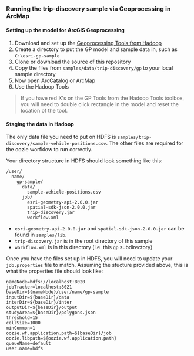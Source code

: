 ### Running the trip-discovery sample via Geoprocessing in ArcMap

#### Setting up the model for ArcGIS Geoprocessing


1. Download and set up the [Geoprocessing Tools from Hadoop](https://github.com/Esri/geoprocessing-tools-for-hadoop)
2. Create a directory to put the GP model and sample data in, such as `C:\esri-gp-sample`
3. Clone or download the source of this repository
4. Copy the files from `samples/data/trip-discovery/gp` to your local sample directory
5. Now open ArcCatalog or ArcMap
7. Use the Hadoop Tools

> If you have red X's on the GP Tools from the Hadoop Tools toolbox, you will need to double click rectangle in the model and reset the location of the tool.

#### Staging the data in Hadoop

The only data file you need to put on HDFS is `samples/trip-discovery/sample-vehicle-positions.csv`.  The other files are required for the oozie worfklow to run correctly.

Your directory structure in HDFS should look something like this:

```
/user/ 
  name/
    gp-sample/
      data/
        sample-vehicle-positions.csv
      job/
        esri-geometry-api-2.0.0.jar
        spatial-sdk-json-2.0.0.jar
        trip-discovery.jar
        workflow.xml
```

* `esri-geometry-api-2.0.0.jar` and `spatial-sdk-json-2.0.0.jar` can be found in `samples/lib`.  
* `trip-discovery.jar` is in the root directory of this sample
* `workflow.xml` is in this directory (i.e. this `gp` subdirectory)

Once you have the files set up in HDFS, you will need to update your `job.properties` file to match.  Assuming the stucture provided above, this is what the properties file should look like:

```
nameNode=hdfs://localhost:8020
jobTracker=localhost:8021
baseDir=${nameNode}/user/name/gp-sample
inputDir=${baseDir}/data
interDir=${baseDir}/inter
outputDir=${baseDir}/output
studyArea=${baseDir}/polygons.json
threshold=15
cellSize=1000
minCommon=1
oozie.wf.application.path=${baseDir}/job
oozie.libpath=${oozie.wf.application.path}
queueName=default
user.name=hdfs
```
